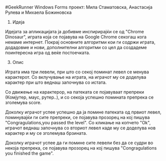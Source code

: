 #GeekRunner
Windows Forms проект: Мила Стаматовска, Анастасија Рулева и Михаела Божиновска

1. Идеја
   
Идејата за апликацијата ја добивме инспирирајќи се од
"Chrome Dinosaur", играта која се појавува на Google Chrome секогаш кога немаме интернет. 
Покрај основните алгоритми кои ги содржи играта, додадовме и нови, дополнителни алгоритми со цел да создадеме поинтересна игра од веќе постоечката.

3. Опис
   
Играта има три левели, при што со секој поминат левел се менува карактерот. Со вклучување на играта, на играчот му се доделува карактер при што веднаш започнува со истата.

Со движење на карактерор, на патеката се појавуваат препреки (Комјутер, маус, рутер..), и со секоја успешно помината препрека се зголемува score.

Доколку играчот успее успешно да ја помине патеката од првиот левел, поминувајќи ги сите препреки, се појавува прозорец на кој пишува "Congragulations,you passed the level". Со кликање на копчето "Ok", играчот веднаш започнува со вториот левел каде му се доделува нов карактер и му се зголемува брзината.

Доколку играчот успее да ги помине сите левели без да се судри во некоја препрека, се појавува прозорец на кој пишува "Congragulations you finished the game".
